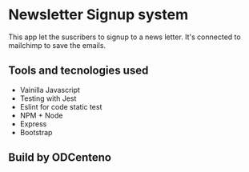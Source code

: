 # Newsletter Signup system

This app let the suscribers to signup to a news letter. It's connected to mailchimp to save the emails.

## Tools and tecnologies used

* Vainilla Javascript
* Testing with Jest
* Eslint for code static test
* NPM + Node
* Express
* Bootstrap

## Build by ODCenteno